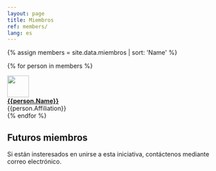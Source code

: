 ```yaml
---
layout: page
title: Miembros 
ref: members/
lang: es
---
```


{% assign members = site.data.miembros | sort: 'Name' %}

{% for person in members %}
<div class="row">
	<div class="col-md-auto"> <img class="img-circle" src="{{site.baseurl}}/assets/{{person.pictureFileStem}}.jpg" width="50"> </div>
		<div class="col-md-auto"> <a href="{{person.url}}"> <strong>{{person.Name}}</strong></a> </div> 
		<div class="col-md-auto">{{person.Affiliation}}</div>

</div>
{% endfor %}


## Futuros miembros
Si están insteresados en unirse a esta iniciativa, contáctenos mediante correo electrónico.


